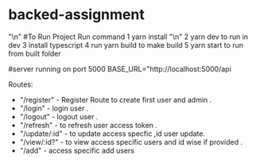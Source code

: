 # backed-assignment
"\n"
#To Run Project Run command
 1 yarn install "\n"
 2 yarn dev to run in dev
 3 install typescript 
 4 run yarn build  to make build
 5 yarn start to run from built folder

#server running on port 5000
BASE_URL="http://localhost:5000/api

Routes:
* "/register" - Register Route to create first user and admin .
* "/login" - login user .
* "/logout" - logout user .
* "/refresh" - to refresh user access token .
* "/update/:id" - to update access specfic ,id user update.
* "/view/:id?" - to view access specific users and id wise if provided .
* "/add" - access specific add users

